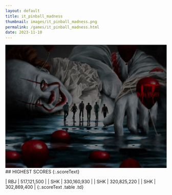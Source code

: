 ```yaml
---
layout: default
title: it_pinball_madness
thumbnail: images/it_pinball_madness.png
permalink: /games/it_pinball_madness.html
date: 2023-11-10
---
```


<img src="../images/it_pinball_madness.png" class="gameThumbnail img-fluid mx-auto align-middle">
## HIGHEST SCORES
{:.scoreText}

| RBJ | 517,121,500 | 
| SHK | 330,160,930 | 
| SHK | 320,825,220 | 
| SHK | 302,869,400 | 
{:.scoreText .table .td}
